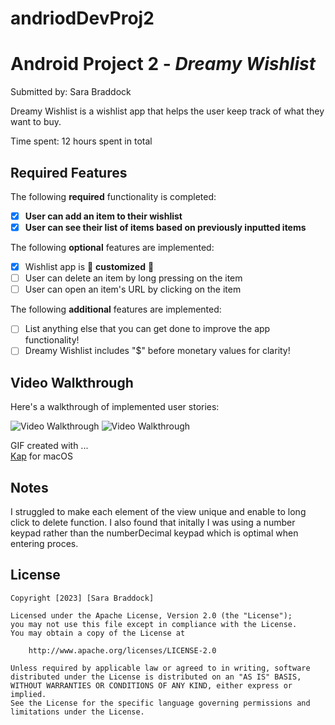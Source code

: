 # andriodDevProj2

# Android Project 2 - *Dreamy Wishlist*

Submitted by: Sara Braddock

Dreamy Wishlist is a wishlist app that helps the user keep track of what they want to buy.

Time spent: 12 hours spent in total

## Required Features

The following **required** functionality is completed:

- [X] **User can add an item to their wishlist**
- [X] **User can see their list of items based on previously inputted items**

The following **optional** features are implemented:

- [X] Wishlist app is 🎨 **customized** 🎨
- [ ] User can delete an item by long pressing on the item
- [ ] User can open an item's URL by clicking on the item

The following **additional** features are implemented:

* [ ] List anything else that you can get done to improve the app functionality!
* [ ] Dreamy Wishlist includes "$" before monetary values for clarity!

## Video Walkthrough

Here's a walkthrough of implemented user stories:


<img src='http://i.imgur.com/a/K7WS336' title='Video Walkthrough' width='' alt='Video Walkthrough' />

<img src='https://imgur.com/a/K7WS336' title='Video Walkthrough' width='' alt='Video Walkthrough' />




GIF created with ...  
[Kap](https://getkap.co/) for macOS


## Notes

I struggled to make each element of the view unique and enable to long click to delete function. I also found that initally I was using a number keypad rather than the numberDecimal keypad which is optimal when entering proces. 

## License

    Copyright [2023] [Sara Braddock]

    Licensed under the Apache License, Version 2.0 (the "License");
    you may not use this file except in compliance with the License.
    You may obtain a copy of the License at

        http://www.apache.org/licenses/LICENSE-2.0

    Unless required by applicable law or agreed to in writing, software
    distributed under the License is distributed on an "AS IS" BASIS,
    WITHOUT WARRANTIES OR CONDITIONS OF ANY KIND, either express or implied.
    See the License for the specific language governing permissions and
    limitations under the License.
